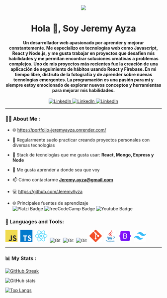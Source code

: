 <div id="header" align="center">
	<img src="https://media.giphy.com/media/5Zesu5VPNGJlm/giphy.gif" width="200" />
	<h1 align="center">Hola 👋, Soy Jeremy Ayza</h1>
	<h4 align="center">Un desarrollador web apasionado por aprender y mejorar constantemente. Me especializo en tecnologías web como Javascript, React y Node.js, y me gusta trabajar en proyectos que desafíen mis habilidades y me permitan encontrar soluciones creativas a problemas complejos. Uno de mis proyectos más recientes fue la creación de una aplicación de seguimiento de hábitos usando React y Firebase. En mi tiempo libre, disfruto de la fotografía y de aprender sobre nuevas tecnologías emergentes. La programación es una pasión para mí y siempre estoy emocionado de explorar nuevos conceptos y herramientas para mejorar mis habilidades.
	</h4>
</div>


<div id="badges" align="center">
	<a href="https://www.linkedin.com/in/jeremyayzamatias/" Target="_blank" >
	<img src="https://img.shields.io/badge/LinkedIn-0077B5?style=for-the-badge&logo=linkedin&logoColor=white" alt="LinkedIn" />
	</a>
	<a href="https://t.me/JeremyAyza" Target="_blank" >
	<img src="https://img.shields.io/badge/Telegram-2CA5E0?style=for-the-badge&logo=telegram&logoColor=white" alt="LinkedIn" />
	</a>
	<a href="mailto:AyzaJeremyx7x@gmail.com" Target="_blank" >
	<img src="https://img.shields.io/badge/Gmail-D14836?style=for-the-badge&logo=gmail&logoColor=white" alt="LinkedIn" />
	</a>
</div>

---

### 👨‍💻 About Me :

- 🌐 https://portfolio-jeremyayza.onrender.com/

- 📝 Regularmente suelo practicar creando proyectos personales con diversas tecnologias

- 💬 Stack de tecnologías que me gusta usar: **React, Mongo, Express y Node**

- 🌱 Me gusta aprender a donde sea que voy

- 📫 Cómo contactarme **Jeremy.ayza@gmail.com**

- 💻 https://github.com/JeremyAyza


- 🌐 Principales fuentes de aprendizaje <br>
<img src="https://img.shields.io/badge/Platzi-98CA3F?style=for-the-badge&logo=platzi&logoColor=white" alt="Platzi Badge" />&nbsp;<img src="https://img.shields.io/badge/freecodecamp-27273D?style=for-the-badge&logo=freecodecamp&logoColor=white" alt="freeCodeCamp Badge" />&nbsp;<img src="https://img.shields.io/badge/YouTube-FF0000?style=for-the-badge&logo=youtube&logoColor=white" alt="Youtube Badge">


<div align="left">
	<h3>🔨 Languages and Tools:</h3>
	<div>
		<img src="https://github.com/devicons/devicon/blob/master/icons/javascript/javascript-original.svg" title="JavaScript" alt="JavaScript" width="40" height="40"/>&nbsp;
		<img src="https://github.com/devicons/devicon/blob/master/icons/typescript/typescript-original.svg" title="JavaScript" alt="JavaScript" width="40" height="40"/>&nbsp;
		<img src="https://github.com/devicons/devicon/blob/master/icons/react/react-original.svg" title="React" alt="React" width="40" height="40"/>&nbsp;
		<img src="https://static.airpair.com/img/software/node.js.icon.png" title="Git"alt="Git" width="40" height="40"/>&nbsp;
    <img src="https://assets.website-files.com/61ca3f775a79ec5f87fcf937/6202fcdee5ee8636a145a41b_1234.png" title="Git"alt="Git" width="40" height="40"/>&nbsp;
    <img src="https://bobcares.com/wp-content/uploads/2022/06/mysql.png" title="Git" alt="Git" width="40" height="40"/>&nbsp;
		<img src="https://github.com/devicons/devicon/blob/master/icons/git/git-original.svg" title="Git" alt="Git" width="40" height="40"/>&nbsp;
		<img src="https://github.com/devicons/devicon/blob/master/icons/java/java-original.svg" title="Git"alt="Git" width="40" height="40"/>&nbsp;
		<img src="https://github.com/devicons/devicon/blob/master/icons/bootstrap/bootstrap-original.svg" title="Bootstrap" alt="Bootstrap" width="40" height="40"/>&nbsp;
    <img src="https://github.com/devicons/devicon/blob/master/icons/tailwindcss/tailwindcss-plain.svg" title="HTML5" alt="HTML" width="40" height="40"/>&nbsp;
	</div>
</div>

---

### 📊 My Stats :

  [![GitHub Streak](http://github-readme-streak-stats.herokuapp.com?user=JeremyAyza&theme=chartreuse-dark&date_format=j%2Fn%5B%2FY%5D&sideNums=FFFFFF&sideLabels=40A6FF&ring=FF0000&fire=FF0000&dates=12DD70)](https://git.io/streak-stats)

  ![GitHub stats](https://github-readme-stats.vercel.app/api?username=JeremyAyza&show_icons=true&bg_color=000&text_color=40A6FFFF&icon_color=12DD70FF&title_color=12DD70FF)


  [![Top Langs](https://github-readme-stats.vercel.app/api/top-langs/?username=JeremyAyza&bg_color=000&text_color=12DD70FF&title_color=40A6FFFF)](https://github.com/anuraghazra/github-readme-stats)


